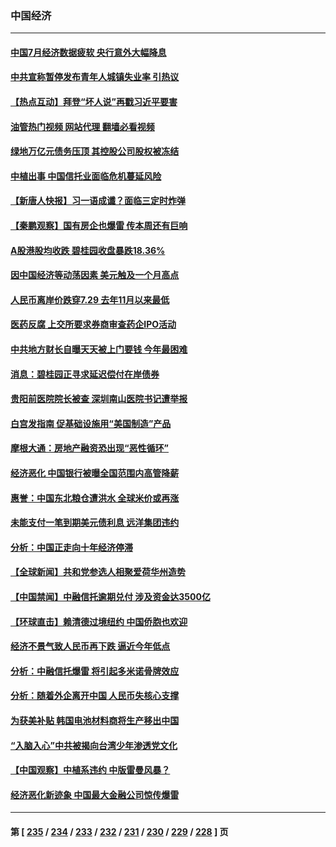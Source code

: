 ### 中国经济
---
#### [中国7月经济数据疲软 央行意外大幅降息](../../pages/ncid283/n14054155.md?08151645) 
#### [中共宣称暂停发布青年人城镇失业率 引热议](../../pages/ncid283/n14054092.md?08151645) 
#### [【热点互动】拜登“坏人说”再戳习近平要害](../../pages/ncid283/n14053991.md?08151645) 
#### [油管热门视频 网站代理 翻墙必看视频](http://138.2.39.72:81/youtube.html?epic-marker?08151645)
#### [绿地万亿元债务压顶 其控股公司股权被冻结](../../pages/ncid283/n14053963.md?08151645) 
#### [中植出事 中国信托业面临危机蔓延风险](../../pages/ncid283/n14053955.md?08151645) 
#### [【新唐人快报】习一语成谶？面临三定时炸弹](../../pages/ncid283/n14053984.md?08151645) 
#### [【秦鹏观察】国有房企也爆雷 传本周还有巨响](../../pages/ncid283/n14053887.md?08151645) 
#### [A股港股均收跌 碧桂园收盘暴跌18.36%](../../pages/ncid283/n14053632.md?08151645) 
#### [因中国经济等动荡因素 美元触及一个月高点](../../pages/ncid283/n14053923.md?08151645) 
#### [人民币离岸价跌穿7.29 去年11月以来最低](../../pages/ncid283/n14053890.md?08151645) 
#### [医药反腐 上交所要求券商审查药企IPO活动](../../pages/ncid283/n14053889.md?08151645) 
#### [中共地方财长自曝天天被上门要钱 今年最困难](../../pages/ncid283/n14053853.md?08151645) 
#### [消息：碧桂园正寻求延迟偿付在岸债券](../../pages/ncid283/n14053871.md?08151645) 
#### [贵阳前医院院长被查 深圳南山医院书记遭举报](../../pages/ncid283/n14053633.md?08151645) 
#### [白宫发指南 促基础设施用“美国制造”产品](../../pages/ncid283/n14053837.md?08151645) 
#### [摩根大通：房地产融资恐出现“恶性循环”](../../pages/ncid283/n14053813.md?08151645) 
#### [经济恶化 中国银行被曝全国范围内高管降薪](../../pages/ncid283/n14053811.md?08151645) 
#### [惠誉：中国东北粮仓遭洪水 全球米价或再涨](../../pages/ncid283/n14053722.md?08151645) 
#### [未能支付一笔到期美元债利息 远洋集团违约](../../pages/ncid283/n14053634.md?08151645) 
#### [分析：中国正走向十年经济停滞](../../pages/ncid283/n14053644.md?08151645) 
#### [【全球新闻】共和党参选人相聚爱荷华州造势](../../pages/ncid283/n14053598.md?08151645) 
#### [【中国禁闻】中融信托逾期兑付 涉及资金达3500亿](../../pages/ncid283/n14053600.md?08151645) 
#### [【环球直击】赖清德过境纽约 中国侨胞也欢迎](../../pages/ncid283/n14053599.md?08151645) 
#### [经济不景气致人民币再下跌 逼近今年低点](../../pages/ncid283/n14053517.md?08151645) 
#### [分析：中融信托爆雷 将引起多米诺骨牌效应](../../pages/ncid283/n14053492.md?08151645) 
#### [分析：随着外企离开中国 人民币失核心支撑](../../pages/ncid283/n14053433.md?08151645) 
#### [为获美补贴 韩国电池材料商将生产移出中国](../../pages/ncid283/n14053342.md?08151645) 
#### [“入脑入心”中共被揭向台湾少年渗透党文化](../../pages/ncid283/n14053243.md?08151645) 
#### [【中国观察】中植系违约 中版雷曼风暴？](../../pages/ncid283/n14053155.md?08151645) 
#### [经济恶化新迹象 中国最大金融公司惊传爆雷](../../pages/ncid283/n14053138.md?08151645) 

---
#### 第 [ [235](./235.md?08151645) / [234](./234.md?08151645) / [233](./233.md?08151645) / [232](./232.md?08151645) / [231](./231.md?08151645) / [230](./230.md?08151645) / [229](./229.md?08151645) / [228](./228.md?08151645) ] 页
